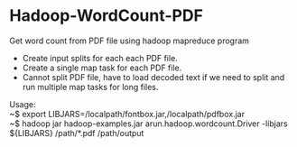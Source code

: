 # Hadoop-WordCount-PDF
Get word count from PDF file using hadoop mapreduce program

 - Create input splits for each each PDF file.
 - Create a single map task for each PDF file.
 - Cannot split PDF file, have to load decoded text if we need to split and run multiple map tasks for long files.

Usage:<br/>
~$ export LIBJARS=/localpath/fontbox.jar,/localpath/pdfbox.jar<br/>
~$ hadoop jar hadoop-examples.jar arun.hadoop.wordcount.Driver -libjars ${LIBJARS} /path/*.pdf /path/output
